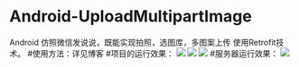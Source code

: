 # Android-UploadMultipartImage
Android 仿照微信发说说，既能实现拍照，选图库，多图案上传 使用Retrofit技术。
#使用方法：详见博客
#项目的运行效果：
![](https://github.com/lidong1665/Android-UploadMultipartImage/blob/master/image/QQ%E5%9B%BE%E7%89%8720160229164310.jpg)
![](https://github.com/lidong1665/Android-UploadMultipartImage/blob/master/image/QQ%E5%9B%BE%E7%89%8720160229164301.jpg)
![](https://github.com/lidong1665/Android-UploadMultipartImage/blob/master/image/QQ%E5%9B%BE%E7%89%8720160229164252.jpg)
#服务器运行效果：
![](https://github.com/lidong1665/Android-UploadMultipartImage/blob/master/image/QQ%E5%9B%BE%E7%89%8720160229164252.jpg)



